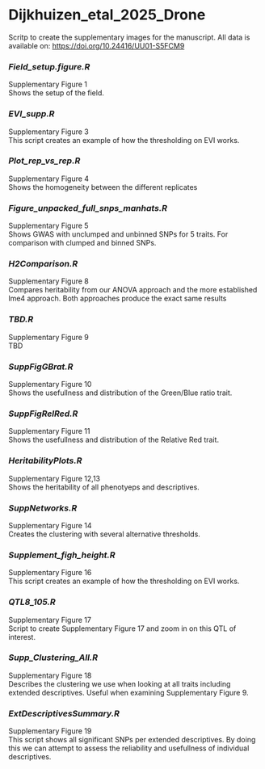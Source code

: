 # Dijkhuizen_etal_2025_Drone
Scritp to create the supplementary images for the manuscript.
All data is available on: https://doi.org/10.24416/UU01-S5FCM9

### *Field_setup.figure.R*
Supplementary Figure 1 <br>
Shows the setup of the field. <br>

### *EVI_supp.R*
Supplementary Figure 3 <br>
This script creates an example of how the thresholding on EVI works. <br>

### *Plot_rep_vs_rep.R*
Supplementary Figure 4 <br>
Shows the homogeneity between the different replicates <br>

### *Figure_unpacked_full_snps_manhats.R*
Supplementary Figure 5 <br>
Shows GWAS with unclumped and unbinned SNPs for 5 traits. For comparison with clumped and binned SNPs. <br>

### *H2Comparison.R*
Supplementary Figure 8 <br>
Compares heritability from our ANOVA approach and the more established lme4 approach. Both approaches produce the exact same results <br>

### *TBD.R*
Supplementary Figure 9 <br>
TBD <br>

### *SuppFigGBrat.R*
Supplementary Figure 10 <br>
Shows the usefullness and distribution of the Green/Blue ratio trait. <br>

### *SuppFigRelRed.R*
Supplementary Figure 11 <br>
Shows the usefullness and distribution of the Relative Red trait. <br>

### *HeritabilityPlots.R*
Supplementary Figure 12,13 <br>
Shows the heritability of all phenotyeps and descriptives. <br>

### *SuppNetworks.R*
Supplementary Figure 14 <br>
Creates the clustering with several alternative thresholds. <br>

### *Supplement_figh_height.R*
Supplementary Figure 16 <br>
This script creates an example of how the thresholding on EVI works. <br>

### *QTL8_105.R*
Supplementary Figure 17 <br>
Script to create Supplementary Figure 17 and zoom in on this QTL of interest. <br>

### *Supp_Clustering_All.R*
Supplementary Figure 18 <br>
Describes the clustering we use when looking at all traits including extended descriptives. Useful when examining Supplementary Figure 9. <br>

### *ExtDescriptivesSummary.R*
Supplementary Figure 19 <br>
This script shows all significant SNPs per extended descriptives. By doing this we can attempt to assess the reliability and usefullness of individual descriptives. <br>
